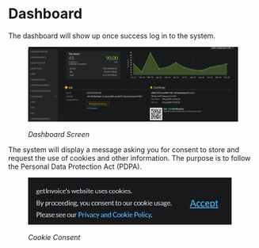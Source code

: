 # Dashboard

The dashboard will show up once success log in to the system.

<figure><img src="../../.gitbook/assets/image (38).png" alt=""><figcaption><p><em>Dashboard Screen</em></p></figcaption></figure>

The system will display a message asking you for consent to store and request the use of cookies and other information. The purpose is to follow the Personal Data Protection Act (PDPA).

<figure><img src="../../.gitbook/assets/image (72).png" alt=""><figcaption><p><em>Cookie Consent</em></p></figcaption></figure>
